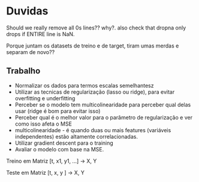 # Duvidas

Should we really remove all 0s lines?? why?.
also check that dropna only drops if ENTIRE line is NaN.

Porque juntam os datasets de treino e de target, tiram umas merdas e separam de novo??

## Trabalho

- Normalizar os dados para termos escalas semelhantesz
- Utilizar as tecnicas de regularização (lasso ou ridge), para evitar overfitting e underfitting
- Perceber se o modelo tem multicolinearidade para perceber qual delas usar (ridge é bom para evitar isso)
- Perceber qual é o melhor valor para o parâmetro de regularização e ver como isso afeta o MSE
- multicolinearidade - é quando duas ou mais features (variáveis independentes) estão altamente correlacionadas.
- Utilizar gradient descent para o training
- Avaliar o modelo com base na MSE.

Treino em Matriz [t, x1, y1, ...] -> X, Y

Teste em Matriz [t, x, y ] -> X, Y
